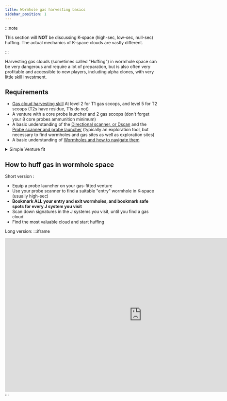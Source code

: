 ```yaml
---
title: Wormhole gas harvesting basics
sidebar_position: 1
---
```


:::note

This section will **NOT** be discussing K-space (high-sec, low-sec, null-sec) huffing. The actual mechanics of K-space clouds are vastly different.

:::

Harvesting gas clouds (sometimes called "Huffing") in wormhole space can be very dangerous and require a lot of preparation, but is also often very profitable and accessible to new players, including alpha clones, with very little skill investment.

## Requirements

- [Gas cloud harvesting skill](https://wiki.eveuniversity.org/Skills:Resource_Processing#Gas_Cloud_Harvesting) At level 2 for T1 gas scoops, and level 5 for T2 scoops (T2s have residue, T1s do not)
- A venture with a core probe launcher and 2 gas scoops (don't forget your 8 core probes ammunition minimum)
- A basic understanding of the [Directional scanner, or Dscan](https://youtu.be/56Yx7nDJlAM) and the [Probe scanner and probe launcher](https://youtu.be/VRNoyPMBcKU) (typically an exploration tool, but necessary to find wormholes and  gas sites as well as exploration sites)
- A basic understanding of [Wormholes and how to navigate them](https://youtu.be/KXchl0usz5M)

<details>

  <summary>Simple Venture fit</summary>

This is a cheap, simple T1 fit.
```
[Venture, Venture fit]

Type-D Restrained Inertial Stabilizers

5MN Y-T8 Compact Microwarpdrive
Survey Scanner I
[Empty Med slot]

Gas Cloud Scoop I
Gas Cloud Scoop I
Core Probe Launcher I, Core Scanner Probe I

Small Low Friction Nozzle Joints I
Small Low Friction Nozzle Joints I
Small Low Friction Nozzle Joints I
```

Notes :
- T1 gas scoops can be (and should be, for solo huffing) upgraded for T2 scoops. This requires Gas Harvesting V, and has a residue probability, so should not be used when huffing with a group.
- Mid slots are very flexilbe. Favor speed and elusiveness over tank. If you get caught, you die, just warp out ASAP.
- You can use a `Warp Core Stabilizer` in the low slot instead, but a lot of WH ganking ships have +5 or +6 warp scrambling strength. Just get out of there before they can lock you, don't hope they can't scram you.

</details>

## How to huff gas in wormhole space

Short version :
- Equip a probe launcher on your gas-fitted venture
- Use your probe scanner to find a suitable "entry" wormhole in K-space (usually high-sec)
- **Bookmark ALL your entry and exit wormholes, and bookmark safe spots for every J system you visit**
- Scan down signatures in the J systems you visit, until you find a gas cloud
- Find the most valuable cloud and start huffing

Long version:
:::iframe
<iframe width="900" height="506" src="https://www.youtube.com/embed/4T10zNYlywc" frameborder="0" allowfullscreen></iframe>
:::


